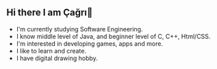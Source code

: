 ## Hi there I am Çağrı👋

- I'm currently studying Software Engineering.  
- I know middle level of Java, and beginner level of C, C++, Html/CSS.  
- I'm interested in developing games, apps and more.  
- I like to learn and create.  
- I have digital drawing hobby.  
